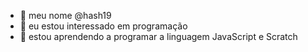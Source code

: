 - 🥇 meu nome @hash19  
- 👀 eu estou interessado em programação
- 🌱 estou aprendendo a programar a linguagem JavaScript e Scratch
